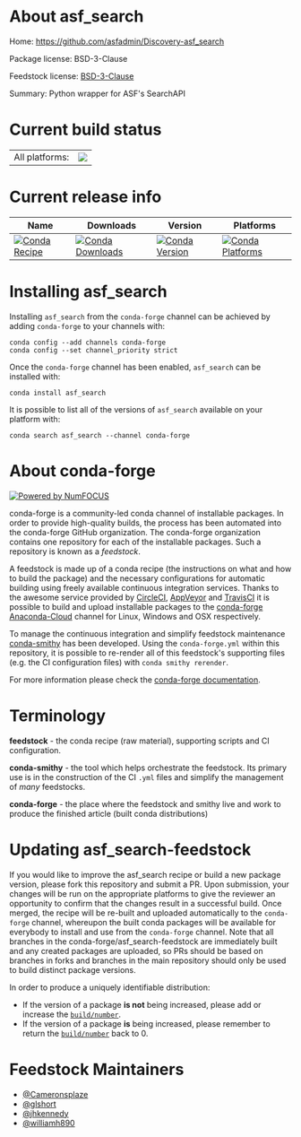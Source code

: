 About asf_search
================

Home: https://github.com/asfadmin/Discovery-asf_search

Package license: BSD-3-Clause

Feedstock license: [BSD-3-Clause](https://github.com/conda-forge/asf_search-feedstock/blob/master/LICENSE.txt)

Summary: Python wrapper for ASF's SearchAPI

Current build status
====================


<table><tr><td>All platforms:</td>
    <td>
      <a href="https://dev.azure.com/conda-forge/feedstock-builds/_build/latest?definitionId=12402&branchName=master">
        <img src="https://dev.azure.com/conda-forge/feedstock-builds/_apis/build/status/asf_search-feedstock?branchName=master">
      </a>
    </td>
  </tr>
</table>

Current release info
====================

| Name | Downloads | Version | Platforms |
| --- | --- | --- | --- |
| [![Conda Recipe](https://img.shields.io/badge/recipe-asf_search-green.svg)](https://anaconda.org/conda-forge/asf_search) | [![Conda Downloads](https://img.shields.io/conda/dn/conda-forge/asf_search.svg)](https://anaconda.org/conda-forge/asf_search) | [![Conda Version](https://img.shields.io/conda/vn/conda-forge/asf_search.svg)](https://anaconda.org/conda-forge/asf_search) | [![Conda Platforms](https://img.shields.io/conda/pn/conda-forge/asf_search.svg)](https://anaconda.org/conda-forge/asf_search) |

Installing asf_search
=====================

Installing `asf_search` from the `conda-forge` channel can be achieved by adding `conda-forge` to your channels with:

```
conda config --add channels conda-forge
conda config --set channel_priority strict
```

Once the `conda-forge` channel has been enabled, `asf_search` can be installed with:

```
conda install asf_search
```

It is possible to list all of the versions of `asf_search` available on your platform with:

```
conda search asf_search --channel conda-forge
```


About conda-forge
=================

[![Powered by NumFOCUS](https://img.shields.io/badge/powered%20by-NumFOCUS-orange.svg?style=flat&colorA=E1523D&colorB=007D8A)](http://numfocus.org)

conda-forge is a community-led conda channel of installable packages.
In order to provide high-quality builds, the process has been automated into the
conda-forge GitHub organization. The conda-forge organization contains one repository
for each of the installable packages. Such a repository is known as a *feedstock*.

A feedstock is made up of a conda recipe (the instructions on what and how to build
the package) and the necessary configurations for automatic building using freely
available continuous integration services. Thanks to the awesome service provided by
[CircleCI](https://circleci.com/), [AppVeyor](https://www.appveyor.com/)
and [TravisCI](https://travis-ci.com/) it is possible to build and upload installable
packages to the [conda-forge](https://anaconda.org/conda-forge)
[Anaconda-Cloud](https://anaconda.org/) channel for Linux, Windows and OSX respectively.

To manage the continuous integration and simplify feedstock maintenance
[conda-smithy](https://github.com/conda-forge/conda-smithy) has been developed.
Using the ``conda-forge.yml`` within this repository, it is possible to re-render all of
this feedstock's supporting files (e.g. the CI configuration files) with ``conda smithy rerender``.

For more information please check the [conda-forge documentation](https://conda-forge.org/docs/).

Terminology
===========

**feedstock** - the conda recipe (raw material), supporting scripts and CI configuration.

**conda-smithy** - the tool which helps orchestrate the feedstock.
                   Its primary use is in the construction of the CI ``.yml`` files
                   and simplify the management of *many* feedstocks.

**conda-forge** - the place where the feedstock and smithy live and work to
                  produce the finished article (built conda distributions)


Updating asf_search-feedstock
=============================

If you would like to improve the asf_search recipe or build a new
package version, please fork this repository and submit a PR. Upon submission,
your changes will be run on the appropriate platforms to give the reviewer an
opportunity to confirm that the changes result in a successful build. Once
merged, the recipe will be re-built and uploaded automatically to the
`conda-forge` channel, whereupon the built conda packages will be available for
everybody to install and use from the `conda-forge` channel.
Note that all branches in the conda-forge/asf_search-feedstock are
immediately built and any created packages are uploaded, so PRs should be based
on branches in forks and branches in the main repository should only be used to
build distinct package versions.

In order to produce a uniquely identifiable distribution:
 * If the version of a package **is not** being increased, please add or increase
   the [``build/number``](https://docs.conda.io/projects/conda-build/en/latest/resources/define-metadata.html#build-number-and-string).
 * If the version of a package **is** being increased, please remember to return
   the [``build/number``](https://docs.conda.io/projects/conda-build/en/latest/resources/define-metadata.html#build-number-and-string)
   back to 0.

Feedstock Maintainers
=====================

* [@Cameronsplaze](https://github.com/Cameronsplaze/)
* [@glshort](https://github.com/glshort/)
* [@jhkennedy](https://github.com/jhkennedy/)
* [@williamh890](https://github.com/williamh890/)

